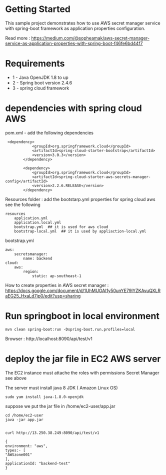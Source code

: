 # Getting Started

This sample project demonstrates how to use AWS secret manager service with spring-boot framework as application properties configuration.

Read more : https://medium.com/@sopheamak/aws-secret-manager-service-as-application-properties-with-spring-boot-f46fe6bd44f7


# Requirements
 - 1 - Java OpenJDK 1.8 to up
 - 2 - Spring boot version 2.4.6
 - 3 - spring cloud framework

# dependencies with spring cloud AWS

pom.xml - add the following dependencies
````
 <dependency>
            <groupId>org.springframework.cloud</groupId>
            <artifactId>spring-cloud-starter-bootstrap</artifactId>
            <version>3.0.3</version>
        </dependency>

        <dependency>
            <groupId>org.springframework.cloud</groupId>
            <artifactId>spring-cloud-starter-aws-secrets-manager-config</artifactId>
            <version>2.2.6.RELEASE</version>
        </dependency>
````

Resources folder : add the bootstarp.yml properties for spring cloud aws see the following
````
resources
    application.yml
    application.local.yml
    bootstrap.yml  ## it is used for aws cloud
    bootstrap-local.yml  ## it is used by appliaction-local.yml
````
bootstrap.yml
````
aws:
    secretsmanager:
        name: backend
cloud:
    aws:
        region:
            static: ap-southeast-1

````

How to create properties in AWS secret manager : https://docs.google.com/document/d/1UhMUOAI1y50unYE79lYZKAvuQXLRaEG25_HxaLd7ip0/edit?usp=sharing


# Run springboot in local environment

````
mvn clean spring-boot:run -Dspring-boot.run.profiles=local
````
Browser : http://localhost:8090/api/test/v1

# deploy the jar file in EC2 AWS server

The EC2 instance must attache the roles with permissions Secret Manager see above

The server must install java 8 JDK ( Amazon Linux OS)


````
sudo yum install java-1.8.0-openjdk
````

suppose we put the jar file in /home/ec2-user/app.jar

````
cd /home/ec2-user
java -jar app.jar


````



````
curl http://13.250.38.249:8090/api/test/v1

{
environment: "aws",
types:- [
"AWSzone001"
],
applicationId: "backend-test"
}

````
